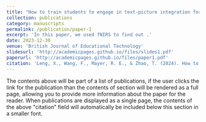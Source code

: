 ```yaml
---
title: "How to train students to engage in text‐picture integration for multimedia lessons"
collection: publications
category: manuscripts
permalink: /publication/paper-1
excerpt: 'In this paper, we used fNIRS to find out .'
date: 2023-12-30
venue: 'British Journal of Educational Technology'
slidesurl: 'http://academicpages.github.io/files/slides1.pdf'
paperurl: 'http://academicpages.github.io/files/paper1.pdf'
citation: 'Leng, X., Wang, F., Mayer, R. E., & Zhao, T. (2024). How to train students to engage in text-picture integration for multimedia lessons. <i>British Journal of Educational Technology, 55</i>(3), 1167–1188.'
---
```


The contents above will be part of a list of publications, if the user clicks the link for the publication than the contents of section will be rendered as a full page, allowing you to provide more information about the paper for the reader. When publications are displayed as a single page, the contents of the above "citation" field will automatically be included below this section in a smaller font.

